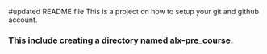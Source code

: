 #updated README file 
This is a project on how to setup your git and github account.
### This include creating a directory named alx-pre_course. 
